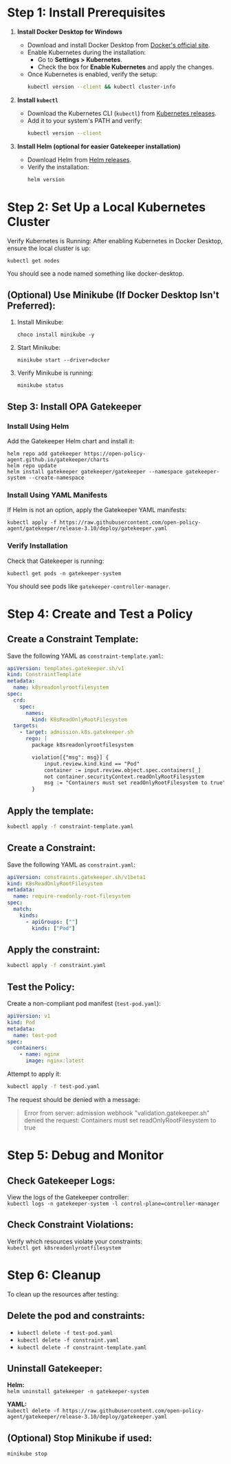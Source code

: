 # Step 1: Install Prerequisites

1. **Install Docker Desktop for Windows**  
   - Download and install Docker Desktop from [Docker's official site](https://www.docker.com/products/docker-desktop).
   - Enable Kubernetes during the installation:  
     - Go to **Settings > Kubernetes**.  
     - Check the box for **Enable Kubernetes** and apply the changes.
   - Once Kubernetes is enabled, verify the setup:
     ```bash
     kubectl version --client && kubectl cluster-info
     ```

2. **Install `kubectl`**  
   - Download the Kubernetes CLI (`kubectl`) from [Kubernetes releases](https://kubernetes.io/releases/).
   - Add it to your system's PATH and verify:
     ```bash
     kubectl version --client
     ```

3. **Install Helm (optional for easier Gatekeeper installation)**  
   - Download Helm from [Helm releases](https://helm.sh/docs/intro/install/).
   - Verify the installation:
     ```bash
     helm version
     ```

# Step 2: Set Up a Local Kubernetes Cluster

Verify Kubernetes is Running: After enabling Kubernetes in Docker Desktop, ensure the local cluster is up:

```
kubectl get nodes
```

You should see a node named something like docker-desktop.

## (Optional) Use Minikube (If Docker Desktop Isn't Preferred):

1. Install Minikube: 
   ```
   choco install minikube -y
   ```

2. Start Minikube: 
   ```
   minikube start --driver=docker
   ```

3. Verify Minikube is running: 
   ```
   minikube status
   ```

## Step 3: Install OPA Gatekeeper

### Install Using Helm
Add the Gatekeeper Helm chart and install it:

```
helm repo add gatekeeper https://open-policy-agent.github.io/gatekeeper/charts
helm repo update
helm install gatekeeper gatekeeper/gatekeeper --namespace gatekeeper-system --create-namespace
```

### Install Using YAML Manifests
If Helm is not an option, apply the Gatekeeper YAML manifests:

```
kubectl apply -f https://raw.githubusercontent.com/open-policy-agent/gatekeeper/release-3.10/deploy/gatekeeper.yaml
```

### Verify Installation
Check that Gatekeeper is running:

```
kubectl get pods -n gatekeeper-system
```

You should see pods like `gatekeeper-controller-manager`.

# Step 4: Create and Test a Policy

## Create a Constraint Template: 
Save the following YAML as `constraint-template.yaml`:

```yaml
apiVersion: templates.gatekeeper.sh/v1
kind: ConstraintTemplate
metadata:
  name: k8sreadonlyrootfilesystem
spec:
  crd:
    spec:
      names:
        kind: K8sReadOnlyRootFilesystem
  targets:
    - target: admission.k8s.gatekeeper.sh
      rego: |
        package k8sreadonlyrootfilesystem

        violation[{"msg": msg}] {
            input.review.kind.kind == "Pod"
            container := input.review.object.spec.containers[_]
            not container.securityContext.readOnlyRootFilesystem
            msg := "Containers must set readOnlyRootFilesystem to true"
        }
```

## Apply the template:

```bash
kubectl apply -f constraint-template.yaml
```

## Create a Constraint: 
Save the following YAML as `constraint.yaml`:

```yaml
apiVersion: constraints.gatekeeper.sh/v1beta1
kind: K8sReadOnlyRootFilesystem
metadata:
  name: require-readonly-root-filesystem
spec:
  match:
    kinds:
      - apiGroups: [""]
        kinds: ["Pod"]
```

## Apply the constraint:

```bash
kubectl apply -f constraint.yaml
```

## Test the Policy:

Create a non-compliant pod manifest (`test-pod.yaml`): 

```yaml
apiVersion: v1
kind: Pod
metadata:
  name: test-pod
spec:
  containers:
    - name: nginx
      image: nginx:latest
```

Attempt to apply it: 

```bash
kubectl apply -f test-pod.yaml
```

The request should be denied with a message: 

> Error from server: admission webhook "validation.gatekeeper.sh" denied the request: Containers must set readOnlyRootFilesystem to true

# Step 5: Debug and Monitor

## Check Gatekeeper Logs:

View the logs of the Gatekeeper controller:  
`kubectl logs -n gatekeeper-system -l control-plane=controller-manager`

## Check Constraint Violations:

Verify which resources violate your constraints:  
`kubectl get k8sreadonlyrootfilesystem`

# Step 6: Cleanup

To clean up the resources after testing:

## Delete the pod and constraints:

- `kubectl delete -f test-pod.yaml`
- `kubectl delete -f constraint.yaml`
- `kubectl delete -f constraint-template.yaml`

## Uninstall Gatekeeper:

**Helm:**  
`helm uninstall gatekeeper -n gatekeeper-system`

**YAML:**  
`kubectl delete -f https://raw.githubusercontent.com/open-policy-agent/gatekeeper/release-3.10/deploy/gatekeeper.yaml`

## (Optional) Stop Minikube if used:

`minikube stop`
```